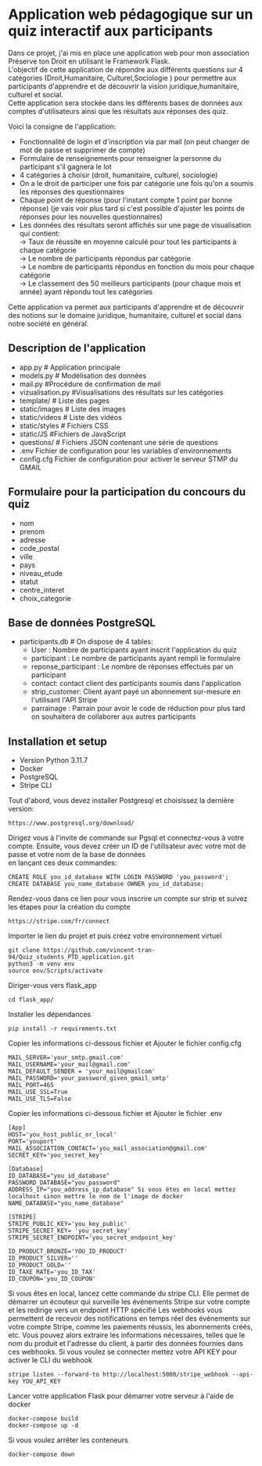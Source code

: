 # Application web pédagogique sur un quiz interactif aux participants
Dans ce projet, j'ai mis en place une application web pour mon association Préserve ton Droit en utilisant le Framework Flask. <br>
L'objectif de cette application de répondre aux différents questions sur 4 catégories (Droit,Humanitaire, Culturel,Sociologie ) pour permettre aux participants d'apprendre et de découvrir la vision juridique,humanitaire, culturel et social.  <br>
Cette application sera stockée dans les différents bases de données aux comptes d'utilisateurs ainsi que les résultats aux réponses des quiz. <br> 

Voici la consigne de l'application:

- Fonctionnalité de login et d'inscription via par mail (on peut changer de mot de passe et supprimer de compte) 
- Formulaire de renseignements pour renseigner la personne du participant s'il gagnera le lot
- 4 catégories à choisir (droit, humanitaire, culturel, sociologie)
- On a le droit de participer une fois par catégorie une fois qu'on a soumis les réponses des questionnaires
- Chaque point de réponse (pour l'instant compte 1 point par bonne réponse) (je vais voir plus tard si c'est possible d'ajuster les points de réponses pour les nouvelles questionnaires)
- Les données des résultats seront affichés sur une page de visualisation qui contient:  <br>
&rarr; Taux de réussite en moyenne calculé pour tout les participants à chaque catégorie <br>
&rarr; Le nombre de participants répondus par catégorie  <br>
&rarr; Le nombre de participants répondus en fonction du mois pour chaque catégorie   <br>
&rarr; Le classement des 50 meilleurs participants (pour chaque mois et année) ayant répondu tout les catégories  <br>

Cette application va permet aux participants d'apprendre et de découvrir des notions sur le domaine  juridique, humanitaire, culturel et social dans notre société en général.

## Description de l'application 
- app.py # Application principale 
- models.py # Modélisation des données 
- mail.py #Procédure de confirmation de mail
- vizualisation.py #Visualisations des résultats sur les catégories
- template/ # Liste des pages 
- static/images # Liste des images
- static/videos # Liste des vidéos
- static/styles # Fichiers CSS
- static/JS #Fichiers de JavaScript 
- questions/ # Fichiers JSON contenant une série de questions
- .env Fichier de configuration pour les variables d'environnements
- config.cfg Fichier de configuration pour activer le serveur STMP du GMAIL
## Formulaire pour la participation du concours du quiz

- nom 
- prenom 
- adresse 
- code_postal
- ville 
- pays
- niveau_etude 
- statut 
- centre_interet 
- choix_categorie 

## Base de données PostgreSQL
- participants.db # On dispose de 4 tables:
    - User : Nombre de participants ayant inscrit l'application du quiz
    - participant : Le nombre de participants ayant rempli le formulaire
    - reponse_participant : Le nombre de réponses effectués par un participant
    - contact: contact client des participants soumis dans l'application 
    - strip_customer: Client ayant payé un abonnement sur-mesure en l'utilisant l'API Stripe
    - parrainage : Parrain pour avoir le code de réduction pour plus tard on souhaitera de collaborer aux autres participants 

## Installation et setup
- Version Python 3.11.7
- Docker
- PostgreSQL
- Stripe CLI


Tout d'abord, vous devez installer Postgresql et choisissez la dernière version: 
```
https://www.postgresql.org/download/
```

Dirigez vous à l'invite de commande sur Pgsql et connectez-vous à votre compte.
Ensuite, vous devez créer un ID de l'utilisateur avec votre mot de passe et votre nom de la base de données <br>
en lançant ces deux commandes: 
```
CREATE ROLE you_id_database WITH LOGIN PASSWORD 'you_password';
CREATE DATABASE you_name_database OWNER you_id_database;
```

Rendez-vous dans ce lien pour vous inscrire un compte sur strip et suivez les étapes pour la création du compte
```
https://stripe.com/fr/connect
```

Importer le lien du projet et puis créez votre environnement virtuel
```
git clone https://github.com/vincent-tran-94/Quiz_students_PTD_application.git
python3 -m venv env
source env/Scripts/activate
```
Diriger-vous vers flask_app
```
cd flask_app/ 
```

Installer les dépendances 
```
pip install -r requirements.txt 
```

Copier les informations ci-dessous fichier et Ajouter le fichier config.cfg 
```
MAIL_SERVER='your_smtp.gmail.com'
MAIL_USERNAME='your_mail@gmail.com'
MAIL_DEFAULT_SENDER = 'your_mail@gmailcom'  
MAIL_PASSWORD='your_password_given_gmail_smtp'
MAIL_PORT=465
MAIL_USE_SSL=True
MAIL_USE_TLS=False
```

Copier les informations ci-dessous fichier et Ajouter le fichier .env
```
[App]
HOST='you_host_public_or_local'
PORT='youport'
MAIL_ASSOCIATION_CONTACT='you_mail_association@gmail.com'
SECRET_KEY='you_secret_key' 

[Database]
ID_DATABASE="you_id_database"
PASSWORD_DATABASE="you_password" 
ADDRESS_IP="you_address_ip_database" Si vous êtes en local mettez localhost sinon mettre le nom de l'image de docker
NAME_DATABASE="you_name_database"

[STRIPE]
STRIPE_PUBLIC_KEY='you_key_public'
STRIPE_SECRET_KEY= 'you_secret_key'
STRIPE_SECRET_ENDPOINT='you_secret_endpoint_key'

ID_PRODUCT_BRONZE='YOU_ID_PRODUCT'
ID_PRODUCT_SILVER=''
ID_PRODUCT_GOLD=''
ID_TAXE_RATE='you_ID_TAX'
ID_COUPON='you_ID_COUPON'
```

Si vous êtes en local, lancez cette commande du stripe CLI.
Elle permet de démarrer un écouteur qui surveille les événements Stripe sur votre compte et les redirige vers un endpoint HTTP spécifié
Les webhooks vous permettent de recevoir des notifications en temps réel des événements sur votre compte Stripe, comme les paiements réussis, les abonnements créés, etc. Vous pouvez alors extraire les informations nécessaires, telles que le nom du produit et l'adresse du client, à partir des données fournies dans ces webhooks.
Si vous voulez se connecter mettez votre API KEY pour activer le CLI du webhook
```
stripe listen --forward-to http://localhost:5000/stripe_webhook --api-key YOU_API_KEY
```

Lancer votre application Flask pour démarrer votre serveur à l'aide de docker
```
docker-compose build
docker-compose up -d
```
Si vous voulez arrêter les conteneurs 
```
docker-compose down 
```

